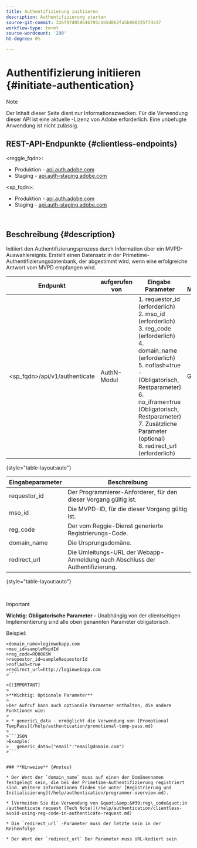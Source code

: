```yaml
---
title: Authentifizierung initiieren
description: Authentifizierung starten
source-git-commit: 326f97d058646795cab5d062fa5b980235f7da37
workflow-type: tm+mt
source-wordcount: '290'
ht-degree: 0%

---
```



# Authentifizierung initiieren {#initiate-authentication}

>[!NOTE]
>
>Der Inhalt dieser Seite dient nur Informationszwecken. Für die Verwendung dieser API ist eine aktuelle -Lizenz von Adobe erforderlich. Eine unbefugte Anwendung ist nicht zulässig.

## REST-API-Endpunkte {#clientless-endpoints}

&lt;reggie_fqdn>:

* Produktion - [api.auth.adobe.com](http://api.auth.adobe.com/)
* Staging - [api.auth-staging.adobe.com](http://api.auth-staging.adobe.com/)

&lt;sp_fqdn>:

* Produktion - [api.auth.adobe.com](http://api.auth.adobe.com/)
* Staging - [api.auth-staging.adobe.com](http://api.auth-staging.adobe.com/)

</br>


## Beschreibung {#description}

Initiiert den Authentifizierungsprozess durch Information über ein MVPD-Auswahlereignis. Erstellt einen Datensatz in der Primetime-Authentifizierungsdatenbank, der abgestimmt wird, wenn eine erfolgreiche Antwort vom MVPD empfangen wird. 



| Endpunkt | aufgerufen  </br>von | Eingabe   </br>Parameter | HTTP  </br>Methode | Reaktion | HTTP  </br>Reaktion |
| --- | --- | --- | --- | --- | --- |
| &lt;sp_fqdn>/api/v1/authenticate | AuthN-Modul | 1. requestor_id (erforderlich)</br>2.  mso_id (erforderlich)</br>3.  reg_code (erforderlich)</br>4.  domain_name (erforderlich)</br>5.  noflash=true -  </br>    (Obligatorisch, Restparameter)</br>6.  no_iframe=true (Obligatorisch, Restparameter)</br>7.  Zusätzliche Parameter (optional)</br>8.  redirect_url (erforderlich) | GET | Die Anmelde-Webanwendung wird zur MVPD-Anmeldeseite weitergeleitet. | 302 für vollständige Umleitungsimplementierungen |

{style="table-layout:auto"}


| Eingabeparameter | Beschreibung |
| --- | --- |
| requestor_id | Der Programmierer-Anforderer, für den dieser Vorgang gültig ist. |
| mso_id | Die MVPD-ID, für die dieser Vorgang gültig ist. |
| reg_code | Der vom Reggie-Dienst generierte Registrierungs-Code. |
| domain_name | Die Ursprungsdomäne. |
| redirect_url | Die Umleitungs-URL der Webapp-Anmeldung nach Abschluss der Authentifizierung. |

{style="table-layout:auto"}

</br>

>[!IMPORTANT]
> 
>**Wichtig: Obligatorische Parameter -** Unabhängig von der clientseitigen Implementierung sind alle oben genannten Parameter obligatorisch.
>
>
>Beispiel:    
>
>
```
>domain_name=loginwebapp.com
>mso_id=sampleMvpdId
>reg_code=RO0885W
>requestor_id=sampleRequestorId
>noflash=true
>redirect_url=http://loginwebapp.com
>```

>[!IMPORTANT]
> 
>**Wichtig: Optionale Parameter**
>
>Der Aufruf kann auch optionale Parameter enthalten, die andere Funktionen wie:
>
> * generic\_data - ermöglicht die Verwendung von [Promotional TempPass](/help/authentication/promotional-temp-pass.md)
>
>```JSON
>Example:
>   generic_data=("email":"email@domain.com")
>```


### **Hinweise** {#notes}

* Der Wert der `domain_name` muss auf einen der Domänennamen festgelegt sein, die bei der Primetime-Authentifizierung registriert sind. Weitere Informationen finden Sie unter [Registrierung und Initialisierung](/help/authentication/programmer-overview.md).

* [Vermeiden Sie die Verwendung von &quot;&amp;&#39;reg\_code&quot;in /authenticate request (Tech Note)](/help/authentication/clientless-avoid-using-reg-code-in-authenticate-request.md)

* Die `redirect_url` -Parameter muss der letzte sein in der Reihenfolge

* Der Wert der `redirect_url` Der Parameter muss URL-kodiert sein


